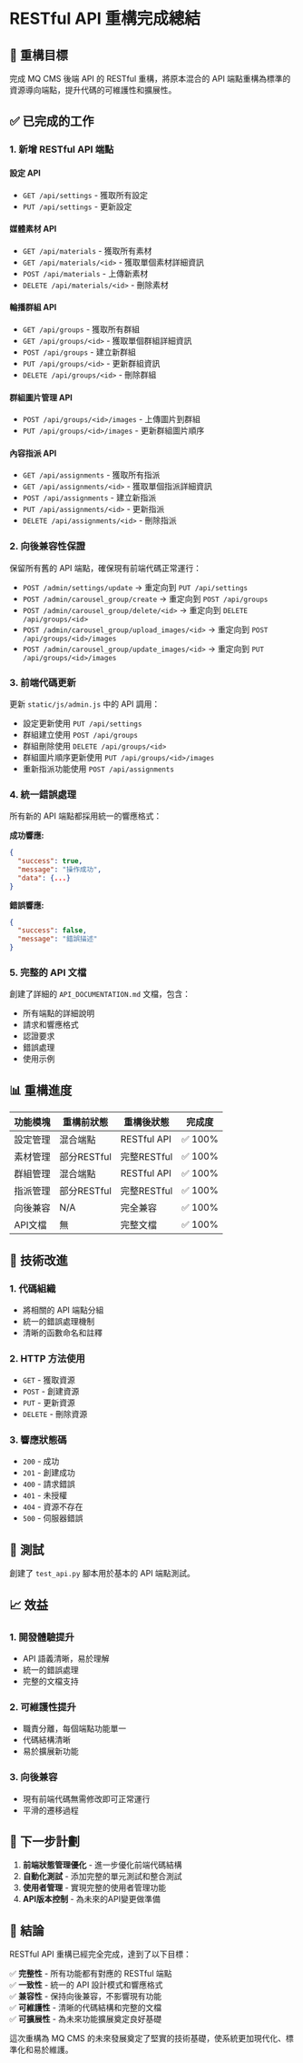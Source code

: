 # RESTful API 重構完成總結

## 🎯 重構目標

完成 MQ CMS 後端 API 的 RESTful 重構，將原本混合的 API 端點重構為標準的資源導向端點，提升代碼的可維護性和擴展性。

## ✅ 已完成的工作

### 1. 新增 RESTful API 端點

#### 設定 API
- `GET /api/settings` - 獲取所有設定
- `PUT /api/settings` - 更新設定

#### 媒體素材 API
- `GET /api/materials` - 獲取所有素材
- `GET /api/materials/<id>` - 獲取單個素材詳細資訊
- `POST /api/materials` - 上傳新素材
- `DELETE /api/materials/<id>` - 刪除素材

#### 輪播群組 API
- `GET /api/groups` - 獲取所有群組
- `GET /api/groups/<id>` - 獲取單個群組詳細資訊
- `POST /api/groups` - 建立新群組
- `PUT /api/groups/<id>` - 更新群組資訊
- `DELETE /api/groups/<id>` - 刪除群組

#### 群組圖片管理 API
- `POST /api/groups/<id>/images` - 上傳圖片到群組
- `PUT /api/groups/<id>/images` - 更新群組圖片順序

#### 內容指派 API
- `GET /api/assignments` - 獲取所有指派
- `GET /api/assignments/<id>` - 獲取單個指派詳細資訊
- `POST /api/assignments` - 建立新指派
- `PUT /api/assignments/<id>` - 更新指派
- `DELETE /api/assignments/<id>` - 刪除指派

### 2. 向後兼容性保證

保留所有舊的 API 端點，確保現有前端代碼正常運行：
- `POST /admin/settings/update` → 重定向到 `PUT /api/settings`
- `POST /admin/carousel_group/create` → 重定向到 `POST /api/groups`
- `POST /admin/carousel_group/delete/<id>` → 重定向到 `DELETE /api/groups/<id>`
- `POST /admin/carousel_group/upload_images/<id>` → 重定向到 `POST /api/groups/<id>/images`
- `POST /admin/carousel_group/update_images/<id>` → 重定向到 `PUT /api/groups/<id>/images`

### 3. 前端代碼更新

更新 `static/js/admin.js` 中的 API 調用：
- 設定更新使用 `PUT /api/settings`
- 群組建立使用 `POST /api/groups`
- 群組刪除使用 `DELETE /api/groups/<id>`
- 群組圖片順序更新使用 `PUT /api/groups/<id>/images`
- 重新指派功能使用 `POST /api/assignments`

### 4. 統一錯誤處理

所有新的 API 端點都採用統一的響應格式：

**成功響應:**
```json
{
  "success": true,
  "message": "操作成功",
  "data": {...}
}
```

**錯誤響應:**
```json
{
  "success": false,
  "message": "錯誤描述"
}
```

### 5. 完整的 API 文檔

創建了詳細的 `API_DOCUMENTATION.md` 文檔，包含：
- 所有端點的詳細說明
- 請求和響應格式
- 認證要求
- 錯誤處理
- 使用示例

## 📊 重構進度

| 功能模塊 | 重構前狀態 | 重構後狀態 | 完成度 |
|---------|-----------|-----------|--------|
| 設定管理 | 混合端點 | RESTful API | ✅ 100% |
| 素材管理 | 部分RESTful | 完整RESTful | ✅ 100% |
| 群組管理 | 混合端點 | RESTful API | ✅ 100% |
| 指派管理 | 部分RESTful | 完整RESTful | ✅ 100% |
| 向後兼容 | N/A | 完全兼容 | ✅ 100% |
| API文檔 | 無 | 完整文檔 | ✅ 100% |

## 🔧 技術改進

### 1. 代碼組織
- 將相關的 API 端點分組
- 統一的錯誤處理機制
- 清晰的函數命名和註釋

### 2. HTTP 方法使用
- `GET` - 獲取資源
- `POST` - 創建資源
- `PUT` - 更新資源
- `DELETE` - 刪除資源

### 3. 響應狀態碼
- `200` - 成功
- `201` - 創建成功
- `400` - 請求錯誤
- `401` - 未授權
- `404` - 資源不存在
- `500` - 伺服器錯誤

## 🧪 測試

創建了 `test_api.py` 腳本用於基本的 API 端點測試。

## 📈 效益

### 1. 開發體驗提升
- API 語義清晰，易於理解
- 統一的錯誤處理
- 完整的文檔支持

### 2. 可維護性提升
- 職責分離，每個端點功能單一
- 代碼結構清晰
- 易於擴展新功能

### 3. 向後兼容
- 現有前端代碼無需修改即可正常運行
- 平滑的遷移過程

## 🚀 下一步計劃

1. **前端狀態管理優化** - 進一步優化前端代碼結構
2. **自動化測試** - 添加完整的單元測試和整合測試
3. **使用者管理** - 實現完整的使用者管理功能
4. **API版本控制** - 為未來的API變更做準備

## 📝 結論

RESTful API 重構已經完全完成，達到了以下目標：

✅ **完整性** - 所有功能都有對應的 RESTful 端點  
✅ **一致性** - 統一的 API 設計模式和響應格式  
✅ **兼容性** - 保持向後兼容，不影響現有功能  
✅ **可維護性** - 清晰的代碼結構和完整的文檔  
✅ **可擴展性** - 為未來功能擴展奠定良好基礎  

這次重構為 MQ CMS 的未來發展奠定了堅實的技術基礎，使系統更加現代化、標準化和易於維護。